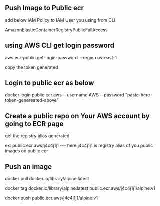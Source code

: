 ## Push Image to Public ecr 
add below IAM Policy to IAM User you using from CLI 

AmazonElasticContainerRegistryPublicFullAccess

## using AWS CLI get login password 
aws ecr-public get-login-password --region us-east-1

copy the token generated

## Login to public ecr as below 
docker login public.ecr.aws --username AWS --password "paste-here-token-genereated-above"

## Create a public repo on Your AWS account by going to ECR page 

get the registry alias generated

ex: public.ecr.aws/j4c4j1j1 --- here j4c4j1j1 is registry alias of you public images on public ecr

## Push an image
docker pull docker.io/library/alpine:latest

docker tag docker.io/library/alpine:latest public.ecr.aws/j4c4j1j1/alpine:v1

docker push public.ecr.aws/j4c4j1j1/alpine:v1
